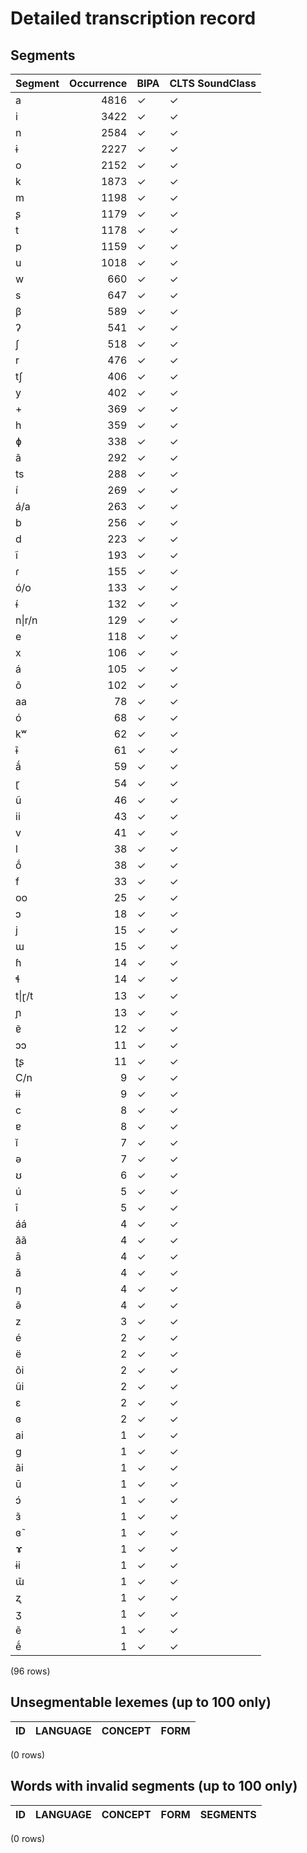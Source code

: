 
# Detailed transcription record

## Segments

| Segment | Occurrence | BIPA | CLTS SoundClass |
|:-----------|-------------:|:-------|:------------------|
| a | 4816 | ✓ | ✓ |
| i | 3422 | ✓ | ✓ |
| n | 2584 | ✓ | ✓ |
| ɨ | 2227 | ✓ | ✓ |
| o | 2152 | ✓ | ✓ |
| k | 1873 | ✓ | ✓ |
| m | 1198 | ✓ | ✓ |
| ʂ | 1179 | ✓ | ✓ |
| t | 1178 | ✓ | ✓ |
| p | 1159 | ✓ | ✓ |
| u | 1018 | ✓ | ✓ |
| w | 660 | ✓ | ✓ |
| s | 647 | ✓ | ✓ |
| β | 589 | ✓ | ✓ |
| ʔ | 541 | ✓ | ✓ |
| ʃ | 518 | ✓ | ✓ |
| r | 476 | ✓ | ✓ |
| tʃ | 406 | ✓ | ✓ |
| y | 402 | ✓ | ✓ |
| + | 369 | ✓ | ✓ |
| h | 359 | ✓ | ✓ |
| ɸ | 338 | ✓ | ✓ |
| ã | 292 | ✓ | ✓ |
| ts | 288 | ✓ | ✓ |
| í | 269 | ✓ | ✓ |
| á/a | 263 | ✓ | ✓ |
| b | 256 | ✓ | ✓ |
| d | 223 | ✓ | ✓ |
| ĩ | 193 | ✓ | ✓ |
| ɾ | 155 | ✓ | ✓ |
| ó/o | 133 | ✓ | ✓ |
| ɨ́ | 132 | ✓ | ✓ |
| n&#124;r/n | 129 | ✓ | ✓ |
| e | 118 | ✓ | ✓ |
| x | 106 | ✓ | ✓ |
| á | 105 | ✓ | ✓ |
| õ | 102 | ✓ | ✓ |
| aa | 78 | ✓ | ✓ |
| ó | 68 | ✓ | ✓ |
| kʷ | 62 | ✓ | ✓ |
| ɨ̃ | 61 | ✓ | ✓ |
| ã́ | 59 | ✓ | ✓ |
| ɽ | 54 | ✓ | ✓ |
| ũ | 46 | ✓ | ✓ |
| ii | 43 | ✓ | ✓ |
| v | 41 | ✓ | ✓ |
| l | 38 | ✓ | ✓ |
| ṍ | 38 | ✓ | ✓ |
| f | 33 | ✓ | ✓ |
| oo | 25 | ✓ | ✓ |
| ɔ | 18 | ✓ | ✓ |
| j | 15 | ✓ | ✓ |
| ɯ | 15 | ✓ | ✓ |
| ɦ | 14 | ✓ | ✓ |
| ɬ | 14 | ✓ | ✓ |
| t&#124;ɽ/t | 13 | ✓ | ✓ |
| ɲ | 13 | ✓ | ✓ |
| ɐ̃ | 12 | ✓ | ✓ |
| ɔɔ | 11 | ✓ | ✓ |
| ʈʂ | 11 | ✓ | ✓ |
| C/n | 9 | ✓ | ✓ |
| ɨɨ | 9 | ✓ | ✓ |
| c | 8 | ✓ | ✓ |
| ɐ | 8 | ✓ | ✓ |
| ĭ | 7 | ✓ | ✓ |
| ə | 7 | ✓ | ✓ |
| ʊ | 6 | ✓ | ✓ |
| ú | 5 | ✓ | ✓ |
| ī | 5 | ✓ | ✓ |
| áá | 4 | ✓ | ✓ |
| ãã | 4 | ✓ | ✓ |
| ā | 4 | ✓ | ✓ |
| ă | 4 | ✓ | ✓ |
| ŋ | 4 | ✓ | ✓ |
| ə̃ | 4 | ✓ | ✓ |
| z | 3 | ✓ | ✓ |
| é | 2 | ✓ | ✓ |
| ë | 2 | ✓ | ✓ |
| õi | 2 | ✓ | ✓ |
| ũi | 2 | ✓ | ✓ |
| ɛ | 2 | ✓ | ✓ |
| ɞ | 2 | ✓ | ✓ |
| ai | 1 | ✓ | ✓ |
| g | 1 | ✓ | ✓ |
| ãi | 1 | ✓ | ✓ |
| ū | 1 | ✓ | ✓ |
| ɔ́ | 1 | ✓ | ✓ |
| ɜ̃ | 1 | ✓ | ✓ |
| ɞ̃ | 1 | ✓ | ✓ |
| ɤ | 1 | ✓ | ✓ |
| ɨi | 1 | ✓ | ✓ |
| ɯ̃ | 1 | ✓ | ✓ |
| ʐ | 1 | ✓ | ✓ |
| ʒ | 1 | ✓ | ✓ |
| ẽ | 1 | ✓ | ✓ |
| ẽ́ | 1 | ✓ | ✓ |

(96 rows)



## Unsegmentable lexemes (up to 100 only)

| ID | LANGUAGE | CONCEPT | FORM |
|------|------------|-----------|--------|

(0 rows)



## Words with invalid segments (up to 100 only)

| ID | LANGUAGE | CONCEPT | FORM | SEGMENTS |
|------|------------|-----------|--------|------------|

(0 rows)


